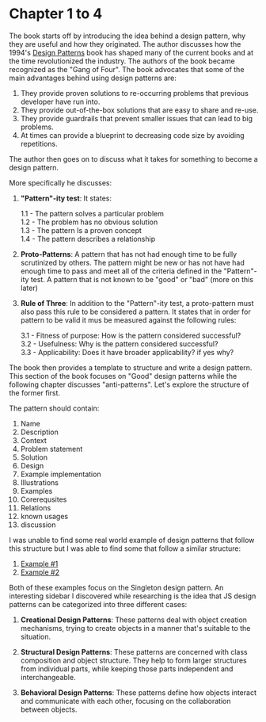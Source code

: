 # Chapter 1 to 4

The book starts off by introducing the idea behind a design pattern, why they are useful and how they originated. The author discusses how the 1994's [Design Patterns](https://en.wikipedia.org/wiki/Design_Patterns) book has shaped many of the current books and at the time revolutionized the industry. The authors of the book became recognized as the "Gang of Four". The book advocates that some of the main advantages behind using design patterns are: 

1. They provide proven solutions to re-occurring problems that previous developer have run into. 
2. They provide out-of-the-box solutions that are easy to share and re-use. 
3. They provide guardrails that prevent smaller issues that can lead to big problems. 
4. At times can provide a blueprint to decreasing code size by avoiding repetitions. 

The author then goes on to discuss what it takes for something to become a design pattern. 

More specifically he discusses: 

1. **"Pattern"-ity test**: It states:    

    1.1 - The pattern solves a particular problem    
    1.2 - The problem has no obvious solution     
    1.3 - The pattern Is a proven concept    
    1.4 - The pattern describes a relationship   

2. **Proto-Patterns**: A pattern that has not had enough time to be fully scrutinized by others. The pattern might be new or has not have had enough time to pass and meet all of the criteria defined in the "Pattern"-ity test. A pattern that is not known to be "good" or "bad" (more on this later)

3. **Rule of Three**: In addition to the "Pattern"-ity test, a proto-pattern must also pass this rule to be considered a pattern. It states that in order for pattern to be valid it mus be measured against the following rules:   

   3.1 - Fitness of purpose: How is the pattern considered successful?    
   3.2 - Usefulness: Why is the pattern considered successful?    
   3.3 - Applicability: Does it have broader applicability? if yes why?
  
The book then provides a template to structure and write a design pattern. This section of the book focuses on "Good" design patterns while the following chapter discusses "anti-patterns". Let's explore the structure of the former first. 

The pattern should contain:      

1. Name   
2. Description   
3. Context    
4. Problem statement    
5. Solution    
6. Design    
7. Example implementation   
8. Illustrations   
9. Examples   
10. Corerequsites   
11. Relations   
12. known usages 
13. discussion   

I was unable to find some real world example of design patterns that follow this structure but I was able to find some that follow a similar structure: 

1. [Example #1](https://refactoring.guru/design-patterns/singleton)
2. [Example #2](https://sourcemaking.com/design_patterns/singleton) 

Both of these examples focus on the Singleton design pattern. An interesting sidebar I discovered while researching is the idea that JS design patterns can be categorized into three different cases: 

1. **Creational Design Patterns**: These patterns deal with object creation mechanisms, trying to create objects in a manner that's suitable to the situation. 

2. **Structural Design Patterns**: These patterns are concerned with class composition and object structure. They help to form larger structures from individual parts, while keeping those parts independent and interchangeable. 

3. **Behavioral Design Patterns**: These patterns define how objects interact and communicate with each other, focusing on the collaboration between objects.

